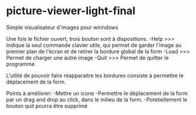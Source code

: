 # picture-viewer-light-final

Simple visualisateur d'images pour winndows

Une fois le fichier ouvert, trois bouton sont à dispositions.
-Help  >>> Indique la seul commande clavier utile, qui permet de garder l'image au premier plan de l'écran et de retirer la bordure global de la form
-Load  >>> Permet de charger une autre image
-Quit  >>> Permet de quitter le programme

L'utlité de pouvoir faire réapparaitre les bordures consiste à permettre le déplacement de la form.

Points à améliorer:
-Mettre un icone
-Permettre le déplacement de la form par un drag and drop au click, dans le milieu de la form.
-Potetiellement le bouton quit pourra être supprimé
